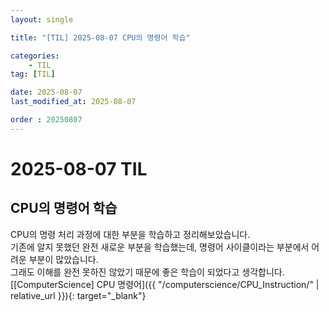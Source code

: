 ```yaml
---
layout: single

title: "[TIL] 2025-08-07 CPU의 명령어 학습"

categories:
    - TIL
tag: [TIL]

date: 2025-08-07
last_modified_at: 2025-08-07

order : 20250807
---
```


# 2025-08-07 TIL

## CPU의 명령어 학습

CPU의 명령 처리 과정에 대한 부분을 학습하고 정리해보았습니다.  
기존에 알지 못했던 완전 새로운 부분을 학습했는데, 명령어 사이클이라는 부분에서 어려운 부분이 많았습니다.  
그래도 이해를 완전 못하진 않았기 때문에 좋은 학습이 되었다고 생각합니다.  
[[ComputerScience] CPU 명령어]({{ "/computerscience/CPU_Instruction/" | relative_url }}){: target="_blank"}
